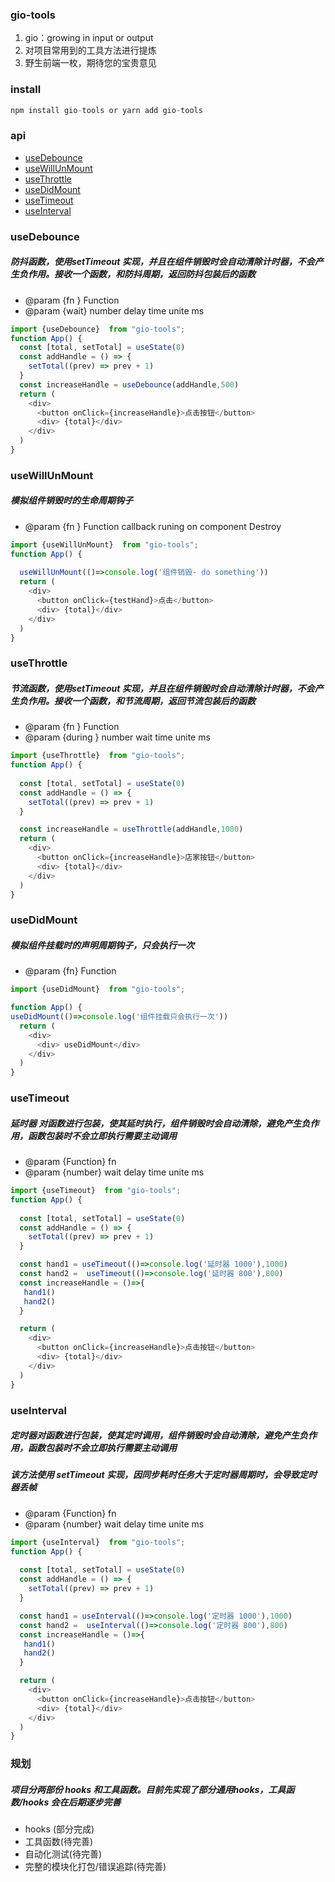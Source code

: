 ### gio-tools
1. gio：growing in input or output 
2. 对项目常用到的工具方法进行提炼
3. 野生前端一枚，期待您的宝贵意见

### install 
```js
npm install gio-tools or yarn add gio-tools
```
### api
*  <a href='#useDebounce'>useDebounce</a>
*  <a href='#useWillUnMount'>useWillUnMount</a>
*  <a href='#useThrottle'>useThrottle</a>
*  <a href='#useDidMount'>useDidMount</a>
*  <a href='#useTimeout'>useTimeout</a> 
*  <a href='#useInterval'>useInterval</a> 
  
  
### <span id='useDebounce'>useDebounce</span>
##### 防抖函数，使用setTimeout 实现，并且在组件销毁时会自动清除计时器，不会产生负作用。接收一个函数，和防抖周期，返回防抖包装后的函数
 * @param {fn } Function
 * @param {wait} number  delay time unite ms
```js
import {useDebounce}  from "gio-tools";
function App() {
  const [total, setTotal] = useState(0)
  const addHandle = () => {
    setTotal((prev) => prev + 1)
  }
  const increaseHandle = useDebounce(addHandle,500)
  return (
    <div>
      <button onClick={increaseHandle}>点击按钮</button>
      <div> {total}</div>
    </div>
  )
}
```
### <span id='useWillUnMount'>useWillUnMount</span>
##### 模拟组件销毁时的生命周期钩子
 * @param {fn } Function  callback runing on component Destroy

```js
import {useWillUnMount}  from "gio-tools";
function App() {
 
  useWillUnMount(()=>console.log('组件销毁- do something')) 
  return (
    <div>
      <button onClick={testHand}>点击</button>
      <div> {total}</div>
    </div>
  )
}
```
### <span id='useThrottle'>useThrottle</span>
##### 节流函数，使用setTimeout 实现，并且在组件销毁时会自动清除计时器，不会产生负作用。接收一个函数，和节流周期，返回节流包装后的函数
 * @param {fn }  Function
 * @param {during } number  wait time unite ms

```js
import {useThrottle}  from "gio-tools";
function App() {
 
  const [total, setTotal] = useState(0)
  const addHandle = () => {
    setTotal((prev) => prev + 1)
  }

  const increaseHandle = useThrottle(addHandle,1000)
  return (
    <div>
      <button onClick={increaseHandle}>店家按钮</button>
      <div> {total}</div>
    </div>
  )
}

```
### <span id='useDidMount'>useDidMount</span>
##### 模拟组件挂载时的声明周期钩子，只会执行一次
 * @param {fn} Function
```js
import {useDidMount}  from "gio-tools";

function App() {
useDidMount(()=>console.log('组件挂载只会执行一次'))
  return (
    <div>
      <div> useDidMount</div>
    </div>
  )
}

```
### <span id='useTimeout'>useTimeout</span>
##### 延时器 对函数进行包装，使其延时执行，组件销毁时会自动清除，避免产生负作用，函数包装时不会立即执行需要主动调用
 * @param {Function} fn
 * @param {number} wait delay time unite ms
```js
import {useTimeout}  from "gio-tools";
function App() {
 
  const [total, setTotal] = useState(0)
  const addHandle = () => {
    setTotal((prev) => prev + 1)
  }

  const hand1 = useTimeout(()=>console.log('延时器 1000'),1000)
  const hand2 =  useTimeout(()=>console.log('延时器 800'),800)
  const increaseHandle = ()=>{
   hand1()
   hand2()
  }

  return (
    <div>
      <button onClick={increaseHandle}>点击按钮</button>
      <div> {total}</div>
    </div>
  )
}
```
### <span id='useInterval'>useInterval</span>
##### 定时器对函数进行包装，使其定时调用，组件销毁时会自动清除，避免产生负作用，函数包装时不会立即执行需要主动调用
##### 该方法使用 setTimeout 实现，因同步耗时任务大于定时器周期时，会导致定时器丢帧
 * @param {Function} fn
 * @param {number} wait delay time unite ms
```js
import {useInterval}  from "gio-tools";
function App() {
 
  const [total, setTotal] = useState(0)
  const addHandle = () => {
    setTotal((prev) => prev + 1)
  }

  const hand1 = useInterval(()=>console.log('定时器 1000'),1000)
  const hand2 =  useInterval(()=>console.log('定时器 800'),800)
  const increaseHandle = ()=>{
   hand1()
   hand2()
  }

  return (
    <div>
      <button onClick={increaseHandle}>点击按钮</button>
      <div> {total}</div>
    </div>
  )
}
```
### 规划
##### 项目分两部份 hooks 和工具函数。目前先实现了部分通用hooks，工具函数/hooks 会在后期逐步完善
* hooks (部分完成)
* 工具函数(待完善)
* 自动化测试(待完善)
* 完整的模块化打包/错误追踪(待完善)
